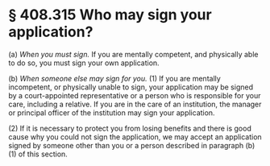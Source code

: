 # § 408.315   Who may sign your application?

(a) *When you must sign.* If you are mentally competent, and physically able to do so, you must sign your own application. 


(b) *When someone else may sign for you.* (1) If you are mentally incompetent, or physically unable to sign, your application may be signed by a court-appointed representative or a person who is responsible for your care, including a relative. If you are in the care of an institution, the manager or principal officer of the institution may sign your application. 


(2) If it is necessary to protect you from losing benefits and there is good cause why you could not sign the application, we may accept an application signed by someone other than you or a person described in paragraph (b)(1) of this section.


